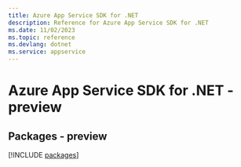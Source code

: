 ```yaml
---
title: Azure App Service SDK for .NET
description: Reference for Azure App Service SDK for .NET
ms.date: 11/02/2023
ms.topic: reference
ms.devlang: dotnet
ms.service: appservice
---
```

# Azure App Service SDK for .NET - preview
## Packages - preview
[!INCLUDE [packages](app-service-index.md)]